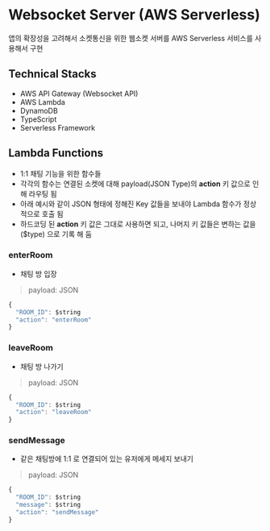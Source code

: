# Websocket Server (AWS Serverless)

앱의 확장성을 고려해서 소켓통신을 위한 웹소켓 서버를 AWS Serverless 서비스를 사용해서 구현

## Technical Stacks

- AWS API Gateway (Websocket API)
- AWS Lambda
- DynamoDB
- TypeScript
- Serverless Framework

## Lambda Functions

- 1:1 채팅 기능을 위한 함수들
- 각각의 함수는 연결된 소켓에 대해 payload(JSON Type)의 **action** 키 값으로 인해 라우팅 됨
- 아래 예시와 같이 JSON 형태에 정해진 Key 값들을 보내야 Lambda 함수가 정상적으로 호출 됨
- 하드코딩 된 **action** 키 값은 그대로 사용하면 되고, 나머지 키 값들은 변하는 값을 ($type) 으로 기록 해 둠

### enterRoom

- 채팅 방 입장

> payload: JSON

```js
{
  "ROOM_ID": $string
  "action": "enterRoom"
}
```

### leaveRoom

- 채팅 방 나가기

> payload: JSON

```js
{
  "ROOM_ID": $string
  "action": "leaveRoom"
}
```

### sendMessage

- 같은 채팅방에 1:1 로 연결되어 있는 유저에게 메세지 보내기

> payload: JSON

```js
{
  "ROOM_ID": $string
  "message": $string
  "action": "sendMessage"
}
```
